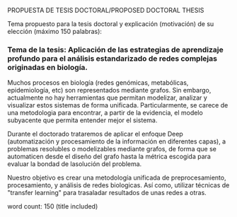 PROPUESTA DE TESIS DOCTORAL/PROPOSED DOCTORAL THESIS

Tema propuesto para la tesis doctoral y explicación (motivación) de su elección (máximo 150 palabras):

### Tema de la tesis: Aplicación de las estrategias de aprendizaje profundo para el análisis estandarizado de redes complejas originadas en biología.

Muchos procesos en biología (redes genómicas, metabólicas, epidemiología, etc) son representados mediante grafos. Sin embargo, actualmente no hay herramientas que permitan modelizar, analizar y visualizar estos sistemas de forma unificada. Particularmente, se carece de una metodologia para encontrar, a partir de la evidencia, el modelo subyacente que permita entender mejor el sistema.

Durante el doctorado trataremos de aplicar el enfoque Deep (automatización y procesamiento de la información en diferentes capas), a problemas resolubles o modelizables mediante grafos, de forma que se automaticen desde el diseño del grafo hasta la métrica escogida para evaluar la bondad de lasolución del problema.

Nuestro objetivo es crear una metodología unificada de preprocesamiento, procesamiento, y análisis de redes biologicas. Así como, utilizar técnicas de "transfer learning" para trasaladar resultados de unas redes a otras.

word count: 150 (title included)
